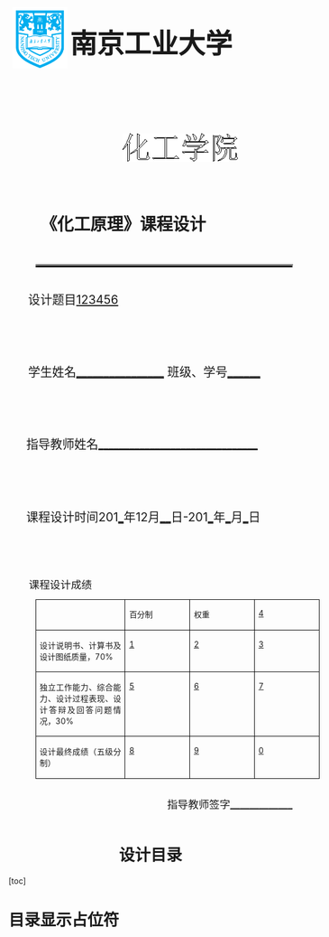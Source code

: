 <head>
    <meta http-equiv="Content-Type" content="text/html; charset=utf-8"/>
    <meta content="text/css"/>
    <meta name="generator" content="Aspose.Words for .NET 15.1.0.0"/>
    <title>课程设计封面格式</title>
</head>
<body>

<style type="text/css">
    td {
        border-bottom-color: #000000;
        border-bottom-style: solid;
        border-bottom-width: 0.75pt;
        border-left-color: #000000;
        border-left-style: solid;
        border-left-width: 0.75pt;
        border-right-color: #000000;
        border-right-style: solid;
        border-right-width: 0.75pt;
        border-top-color: #000000;
        border-top-style: solid;
        border-top-width: 0.75pt;
        padding-left: 5.03pt;
        padding-right: 5.03pt;
        vertical-align: top;
        width: 77pt;
    }
</style>
<head>
    <meta http-equiv="Content-Type" content="text/html; charset=utf-8"/>
    <meta content="text/css"/>
    <meta name="generator" content="Aspose.Words for .NET 15.1.0.0"/>
    <title>课程设计封面格式</title>
</head>
<body>
<div>
    <p style="font-size:36pt; line-height:300%; text-align:justify; text-indent:5.25pt; widows:0">
        <img src="resources/工大校徽.png" width="98" height="108" alt=""/><span
            style="font-size:10.5pt; font-weight:normal"
    > </span><span
            style="font-size:36pt; font-weight:bold; vertical-align:20pt"
    >南京工业大学</span></p>
    <img
            src="resources/化工学院艺术字.png" width="206" height="50" alt=""
            style="   -aw-wrap-type:none; margin-left:151.52pt; margin-top:0.52pt; position:absolute; z-index:1"
    />
    <p style="font-size:22pt; line-height:300%; text-align:center; text-indent:36.75pt; widows:0">
        <span style="font-size:22pt; font-weight:bold">&#xa0;</span></p>
    <p style="font-size:22pt; line-height:300%; text-align:justify; text-indent:42.75pt; widows:0">
        <span style="font-size:22pt; font-weight:bold">《化工原理》</span><span
            style="font-size:22pt; font-weight:bold"
    >课程设计</span></p><img
        src="resources/衬线.png" width="462" height="6" alt=""
        style="   -aw-wrap-type:none; margin-left:33.75pt; margin-top:-2.25pt; position:absolute; z-index:0"
/>
    <p style="text-align:justify; widows:0"><span
            style="font-size:10.5pt"
    >&#xa0;</span></p>
    <p style="font-size:16pt; line-height:200%; text-align:justify; text-indent:26.15pt; widows:0">
        <span style="font-size:16pt">设计题目</span><span
            style="font-size:16pt; text-decoration:underline"
    >123456</span><span
            style="font-size:16pt"
    > </span></p>
    <p style="font-size:16pt; line-height:200%; text-align:justify; text-indent:26.15pt; widows:0">
        <span style="font-size:16pt">&#xa0;</span></p>
    <p style="font-size:16pt; line-height:200%; text-align:justify; text-indent:26.15pt; widows:0">
        <span style="font-size:16pt">学生姓名</span><span
            style="font-size:16pt; text-decoration:underline"
    >________________</span><span
            style="font-size:16pt"
    > </span><span style="font-size:16pt">班级、学号</span><span
            style="font-size:16pt; text-decoration:underline"
    >______</span><span
            style="font-size:16pt"
    > </span></p>
    <p style="font-size:16pt; line-height:200%; text-align:justify; text-indent:23.6pt; widows:0">
        <span style="font-size:16pt">&#xa0;</span></p>
    <p style="font-size:16pt; line-height:200%; text-align:justify; text-indent:23.6pt; widows:0">
        <span style="font-size:16pt">指导教师姓名</span><span
            style="font-size:15pt; text-decoration:underline"
    >_</span><span
            style="font-size:15pt; text-decoration:underline"
    >_______________________</span><span
            style="font-size:15pt; text-decoration:underline"
    >__</span><span
            style="font-size:15pt; text-decoration:underline"
    >_____</span><span
            style="font-size:16pt"
    > </span></p>
    <p style="font-size:16pt; line-height:200%; text-align:justify; text-indent:15.65pt; widows:0">
        <span style="font-size:16pt">&#xa0;</span></p>
    <p style="font-size:16pt; line-height:200%; text-align:justify; text-indent:23.6pt; widows:0">
        <span style="font-size:16pt">课程设计时间</span><span
            style="font-size:16pt"
    >201</span><span
            style="font-size:16pt; text-decoration:underline"
    >_</span><span
            style="font-size:16pt"
    >年</span><span style="font-size:16pt">12</span><span
            style="font-size:16pt"
    >月</span><span
            style="font-size:16pt; text-decoration:underline"
    >__</span><span
            style="font-size:16pt"
    >日</span><span style="font-size:16pt">-201</span><span
            style="font-size:16pt; text-decoration:underline"
    >_</span><span
            style="font-size:16pt"
    >年</span><span
            style="font-size:16pt; text-decoration:underline"
    >_</span><span
            style="font-size:16pt"
    >月</span><span
            style="font-size:16pt; text-decoration:underline"
    >_</span><span
            style="font-size:16pt"
    >日</span><span style="font-size:16pt"> </span></p>
    <p style="text-align:justify; text-indent:36.65pt; widows:0"><span
            style="font-size:10.5pt"
    >&#xa0;</span></p>
    <p style="text-align:justify; text-indent:36.65pt; widows:0"><span
            style="font-size:10.5pt"
    >&#xa0;</span></p>
    <p style="text-align:justify; text-indent:27pt; widows:0"><span
            style="font-size:14pt"
    >课程设计成绩</span></p>
    <table style="border-collapse:collapse; margin-left:35.75pt">
        <tr>
            <td style="border-bottom-color:#000000; border-bottom-style:solid; border-bottom-width:0.75pt; border-left-color:#000000; border-left-style:solid; border-left-width:0.75pt; border-right-color:#000000; border-right-style:solid; border-right-width:0.75pt; border-top-color:#000000; border-top-style:solid; border-top-width:0.75pt; padding-left:5.03pt; padding-right:5.03pt; vertical-align:top; width:110.5pt">
                <p style="text-align:justify; widows:0"><span
                        style="font-size:10.5pt"
                >&#xa0;</span></p></td>
            <td>
                <p style="text-align:justify; widows:0"><span
                        style="font-size:10.5pt"
                >百分制</span><span
                        style="font-size:10.5pt"
                > </span></p></td>
            <td>
                <p style="text-align:justify; widows:0"><span
                        style="font-size:10.5pt"
                >权重</span></p></td>
            <td>
                <p style="text-align:justify; widows:0"><span
                        style="font-size:10.5pt; text-decoration:underline"
                >4</span></p>
            </td>
        </tr>
        <tr>
            <td style="border-bottom-color:#000000; border-bottom-style:solid; border-bottom-width:0.75pt; border-left-color:#000000; border-left-style:solid; border-left-width:0.75pt; border-right-color:#000000; border-right-style:solid; border-right-width:0.75pt; border-top-color:#000000; border-top-style:solid; border-top-width:0.75pt; padding-left:5.03pt; padding-right:5.03pt; vertical-align:top; width:110.5pt">
                <p style="text-align:justify; widows:0"><span
                        style="font-size:10.5pt"
                >设计说明书、计算书及设计图纸质量，</span><span
                        style="font-size:10.5pt"
                >70%</span></p></td>
            <td>
                <p style="text-align:justify; widows:0"><span
                        style="font-size:10.5pt; text-decoration:underline"
                >1</span></p>
            </td>
            <td>
                <p style="text-align:justify; widows:0"><span
                        style="font-size:10.5pt; text-decoration:underline"
                >2</span></p>
            </td>
            <td>
                <p style="text-align:justify; widows:0"><span
                        style="font-size:10.5pt; text-decoration:underline"
                >3</span></p>
            </td>
        </tr>
        <tr>
            <td style="border-bottom-color:#000000; border-bottom-style:solid; border-bottom-width:0.75pt; border-left-color:#000000; border-left-style:solid; border-left-width:0.75pt; border-right-color:#000000; border-right-style:solid; border-right-width:0.75pt; border-top-color:#000000; border-top-style:solid; border-top-width:0.75pt; padding-left:5.03pt; padding-right:5.03pt; vertical-align:top; width:110.5pt">
                <p style="text-align:justify; widows:0"><span
                        style="font-size:10.5pt"
                >独立工作能力、综合能力、设计过程表现、设计答辩及回答问题情况，</span><span
                        style="font-size:10.5pt"
                >30%</span></p></td>
            <td>
                <p style="text-align:justify; widows:0"><span
                        style="font-size:10.5pt; text-decoration:underline"
                >5</span></p>
            </td>
            <td>
                <p style="text-align:justify; widows:0"><span
                        style="font-size:10.5pt; text-decoration:underline"
                >6</span></p>
            </td>
            <td>
                <p style="text-align:justify; widows:0"><span
                        style="font-size:10.5pt; text-decoration:underline"
                >7</span></p>
            </td>
        </tr>
        <tr>
            <td style="border-bottom-color:#000000; border-bottom-style:solid; border-bottom-width:0.75pt; border-left-color:#000000; border-left-style:solid; border-left-width:0.75pt; border-right-color:#000000; border-right-style:solid; border-right-width:0.75pt; border-top-color:#000000; border-top-style:solid; border-top-width:0.75pt; padding-left:5.03pt; padding-right:5.03pt; vertical-align:top; width:110.5pt">
                <p style="text-align:justify; widows:0"><span
                        style="font-size:10.5pt"
                >设计最终成绩（五级分制）</span></p></td>
            <td>
                <p style="text-align:justify; widows:0"><span
                        style="font-size:10.5pt; text-decoration:underline"
                >8</span></p>
            </td>
            <td>
                <p style="text-align:justify; widows:0"><span
                        style="font-size:10.5pt; text-decoration:underline"
                >9</span></p>
            </td>
            <td>
                <p style="text-align:justify; widows:0">
                    <span style="font-size:10.5pt; text-decoration:underline">0</span></p>
            </td>
        </tr>
    </table>
    <p style="font-size:14pt; line-height:300%; text-align:right; widows:0"><span
            style="font-size:14pt"
    >指导教师签字</span><span
            style="font-size:14pt; text-decoration:underline"
    >_____________</span></p>
</div>
<div STYLE="page-break-after: always;"></div>
<h1 style="text-align:center">设计目录</h1>
</body>

</body>


[toc]

# 目录显示占位符